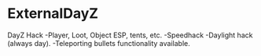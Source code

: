 # ExternalDayZ
DayZ Hack
-Player, Loot, Object ESP, tents, etc.
-Speedhack
-Daylight hack (always day).
-Teleporting bullets functionality available.
